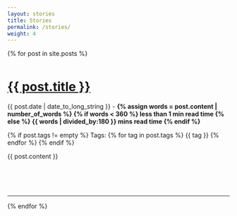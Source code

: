 ```yaml
---
layout: stories
title: Stories
permalink: /stories/
weight: 4
---
```


<style>
.article hr {
    background: #e2e2e2 !important;
}
a:hover {
    text-decoration: none;
}

.article a {
   transition: none !important;
   text-decoration: none !important;
}
</style>

{% for post in site.posts %}

<div style="margin-bottom:50px; margin-top:50px">
<h1><b><a style="" href="{{ site.url }}{{ post.url }}">{{ post.title }}</a></b></h1>

<p class="article-metadata text-muted">
{{ post.date | date_to_long_string }} -  
<b>
{% assign words = post.content | number_of_words %}
{% if words < 360 %}
less than 1 min read time
{% else %}
{{ words | divided_by:180 }} mins read time
{% endif %}
</b>

<br>

{% if post.tags != empty %}
Tags: 
{% for tag in post.tags %}
<span class="badge badge-pill text-primary border border-primary">{{ tag }}</span>
{% endfor %}
{% endif %}
</p>

{{ post.content }}
</div>

<br>

<hr>

{% endfor %}
